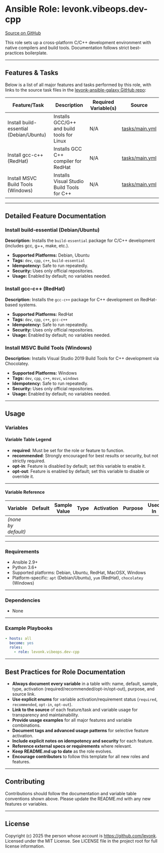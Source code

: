 # Ansible Role: levonk.vibeops.dev-cpp

[Source on GitHub](https://github.com/levonk/levonk-ansible-galaxy/tree/main/levonk/vibeops/roles/dev-cpp)

This role sets up a cross-platform C/C++ development environment with native compilers and build tools. Documentation follows strict best-practices boilerplate.

---

## Features & Tasks

Below is a list of all major features and tasks performed by this role, with links to the source task files in the [levonk-ansible-galaxy GitHub repo](https://github.com/levonk/levonk-ansible-galaxy/tree/main/levonk/vibeops/roles/dev-cpp/tasks):

| Feature/Task                       | Description                                   | Required Variable(s) | Source |
|-------------------------------------|-----------------------------------------------|----------------------|--------|
| Install build-essential (Debian/Ubuntu) | Installs GCC/G++ and build tools for Linux   | N/A                 | [tasks/main.yml](tasks/main.yml) |
| Install gcc-c++ (RedHat)            | Installs GCC C++ compiler for RedHat          | N/A                 | [tasks/main.yml](tasks/main.yml) |
| Install MSVC Build Tools (Windows)  | Installs Visual Studio Build Tools for C++    | N/A                 | [tasks/main.yml](tasks/main.yml) |

---

## Detailed Feature Documentation

### Install build-essential (Debian/Ubuntu)
**Description:** Installs the `build-essential` package for C/C++ development (includes gcc, g++, make, etc.).
- **Supported Platforms:** Debian, Ubuntu
- **Tags:** `dev`, `cpp`, `c++`, `build-essential`
- **Idempotency:** Safe to run repeatedly.
- **Security:** Uses only official repositories.
- **Usage:** Enabled by default; no variables needed.

### Install gcc-c++ (RedHat)
**Description:** Installs the `gcc-c++` package for C++ development on RedHat-based systems.
- **Supported Platforms:** RedHat
- **Tags:** `dev`, `cpp`, `c++`, `gcc-c++`
- **Idempotency:** Safe to run repeatedly.
- **Security:** Uses only official repositories.
- **Usage:** Enabled by default; no variables needed.

### Install MSVC Build Tools (Windows)
**Description:** Installs Visual Studio 2019 Build Tools for C++ development via Chocolatey.
- **Supported Platforms:** Windows
- **Tags:** `dev`, `cpp`, `c++`, `msvc`, `windows`
- **Idempotency:** Safe to run repeatedly.
- **Security:** Uses only official repositories.
- **Usage:** Enabled by default; no variables needed.

---

## Usage

### Variables

#### Variable Table Legend
- **required**: Must be set for the role or feature to function.
- **recommended**: Strongly encouraged for best results or security, but not strictly required.
- **opt-in**: Feature is disabled by default; set this variable to enable it.
- **opt-out**: Feature is enabled by default; set this variable to disable or override it.

---

#### Variable Reference

| Variable | Default | Sample Value | Type | Activation | Purpose | Used In |
|----------|---------|--------------|------|------------|---------|---------|
| *(none by default)* |         |              |      |            |         |         |

---

### Requirements
- Ansible 2.9+
- Python 3.6+
- Supported platforms: Debian, Ubuntu, RedHat, MacOSX, Windows
- Platform-specific: `apt` (Debian/Ubuntu), `yum` (RedHat), `chocolatey` (Windows)

---

### Dependencies
- None

---

### Example Playbooks
```yaml
- hosts: all
  become: yes
  roles:
    - role: levonk.vibeops.dev-cpp
```

---

## Best Practices for Role Documentation

- **Always document every variable** in a table with: name, default, sample, type, activation (required/recommended/opt-in/opt-out), purpose, and source link.
- **Use explicit enums** for variable activation/requirement status (`required`, `recommended`, `opt-in`, `opt-out`).
- **Link to the source** of each feature/task and variable usage for transparency and maintainability.
- **Provide usage examples** for all major features and variable combinations.
- **Document tags and advanced usage patterns** for selective feature activation.
- **Include explicit notes on idempotency and security** for each feature.
- **Reference external specs or requirements** where relevant.
- **Keep README.md up to date** as the role evolves.
- **Encourage contributors** to follow this template for all new roles and features.

---

## Contributing

Contributions should follow the documentation and variable table conventions shown above. Please update the README.md with any new features or variables.

---

## License

Copyright (c) 2025 the person whose account is https://github.com/levonk. Licensed under the MIT License. See LICENSE file in the project root for full license information.
